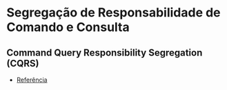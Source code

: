 # Segregação de Responsabilidade de Comando e Consulta
## Command Query Responsibility Segregation (CQRS) 

- [Referência](https://learn.microsoft.com/pt-br/azure/architecture/patterns/cqrs)
